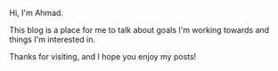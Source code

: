 Hi, I'm Ahmad.

This blog is a place for me to talk about goals I'm working towards and things I'm interested in.

Thanks for visiting, and I hope you enjoy my posts!
